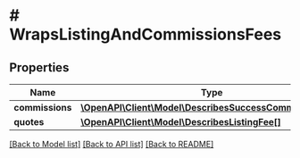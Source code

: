 # # WrapsListingAndCommissionsFees

## Properties

Name | Type | Description | Notes
------------ | ------------- | ------------- | -------------
**commissions** | [**\OpenAPI\Client\Model\DescribesSuccessCommissionFee[]**](DescribesSuccessCommissionFee.md) |  | 
**quotes** | [**\OpenAPI\Client\Model\DescribesListingFee[]**](DescribesListingFee.md) |  | 

[[Back to Model list]](../../README.md#documentation-for-models) [[Back to API list]](../../README.md#documentation-for-api-endpoints) [[Back to README]](../../README.md)


